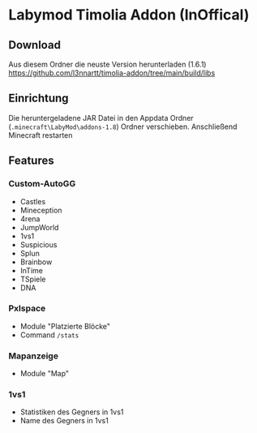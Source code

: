 # Labymod Timolia Addon (InOffical)

## Download
Aus diesem Ordner die neuste Version herunterladen (1.6.1)
https://github.com/l3nnartt/timolia-addon/tree/main/build/libs

## Einrichtung

Die heruntergeladene JAR Datei in  den Appdata Ordner (``.minecraft\LabyMod\addons-1.8``) Ordner verschieben.
Anschließend Minecraft restarten

## Features

### Custom-AutoGG
- Castles
- Mineception
- 4rena
- JumpWorld
- 1vs1
- Suspicious
- Splun
- Brainbow
- InTime
- TSpiele
- DNA

### Pxlspace
- Module "Platzierte Blöcke"
- Command ``/stats``
 
### Mapanzeige
- Module "Map"

### 1vs1
- Statistiken des Gegners in 1vs1
- Name des Gegners in 1vs1
